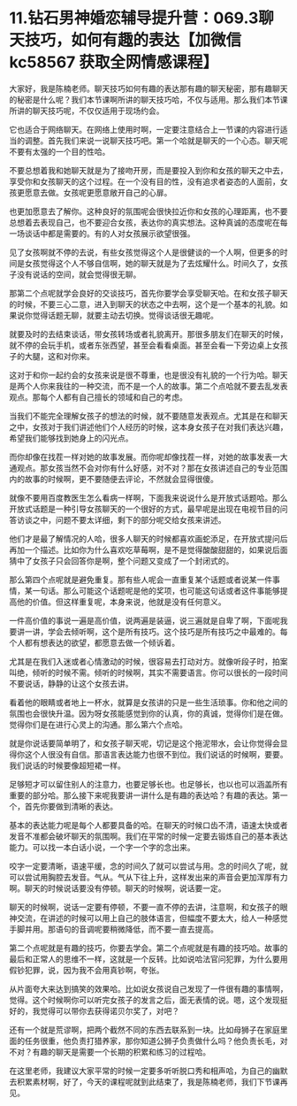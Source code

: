 # 11.钻石男神婚恋辅导提升营：069.3聊天技巧，如何有趣的表达【加微信 kc58567 获取全网情感课程】

大家好，我是陈楠老师。聊天技巧如何有趣的表达那有趣的聊天秘密，那有趣聊天的秘密是什么呢？我们本节课啊所讲的聊天技巧哈，不仅与适用。那么我们本节课所讲的聊天技巧呢，不仅仅适用于现场约会。

它也适合于网络聊天。在网络上使用时啊，一定要注意结合上一节课的内容进行适当的调整。首先我们来说一说聊天技巧吧。第一个哈就是聊天的一个心态。聊天呢不要有太强的一个目的性哈。

不要总想着我和她聊天就是为了接吻开房，而是要投入到你和女孩的聊天之中去，享受你和女孩聊天的这个过程。在一个没有目的性，没有追求者姿态的人面前，女孩更愿意去做。女孩呢更愿意敞开自己的心扉。

也更加愿意去了解你。这种良好的氛围呢会很快拉近你和女孩的心理距离，也不要总想着去表现自己，也不要迎合女孩，表达你的真实想法。这种真诚的态度呢在每一场谈话中都是需要的。有的人对女孩展示欲望很强。

见了女孩啊就不停的去说，有些女孩觉得这个人是很健谈的一个人啊，但更多的时间是女孩觉得这个人不够自信啊，她的聊天就是为了去炫耀什么。时间久了，女孩子没有说话的空间，就会觉得很无聊。

那第二个点呢就学会良好的交谈技巧，首先你要学会享受聊天哈。在和女孩子聊天的时候，不要三心二意，进入到聊天的状态之中去啊，这个是一个基本的礼貌。如果说你觉得话题无聊，就要主动去切换。觉得谈话很无趣呢。

就要及时的去结束谈话，带女孩转场或者礼貌离开。那很多朋友们在聊天的时候，就不停的会玩手机，或者东张西望，甚至会看看桌面。甚至会看一下旁边桌上女孩子的大腿，这和对你来。

这对于和你一起约会的女孩来说是很不尊重，也是很没有礼貌的一个行为哈。聊天是两个人你来我往的一种交流，而不是一个人的故事。第二个点哈就不要去乱发表观点。那每个人都有自己擅长的领域和自己的考虑。

当我们不能完全理解女孩子的想法的时候，就不要随意发表观点。尤其是在和聊天之中，女孩对于我们讲述他们个人经历的时候，这本身女孩子在对我们表达兴趣，希望我们能够找到她身上的闪光点。

而你却像在找茬一样对她的故事发展。而你呢却像找茬一样，对她的故事发表一大通观点。那女孩当然不会对你有什么好感，对不对？那在女孩讲述自己的专业范围内的故事的时候啊，更不要随便去评论，不然就会显得很傻。

就像不要用百度教医生怎么看病一样啊，下面我来说说什么是开放式话题哈。那么开放式话题是一种引导女孩聊天的一个很好的方式，最早呢是出现在电视节目的问答访谈之中，问题不要太详细，剩下的部分呢交给女孩来讲述。

他们才是最了解情况的人哈，很多人聊天的时候都喜欢画蛇添足，在开放式提问后再加一个描述。比如你为什么喜欢吃草莓啊，是不是觉得酸酸甜甜的，如果说后面猜中了女孩子只会回答你是啊，整个问题又变成了一个封闭式的。

那么第四个点呢就是避免重复。那有些人呢会一直重复某个话题或者说某一件事情，某一句话。那么可能这个话题呢是他的奖项，也可能这句话或者这件事能够提高他的价值。但这样重复呢，本身来说，他就是没有任何意义。

一件高价值的事说一遍是高价值，说两遍是装逼，说三遍就是自卑了啊，下面呢我要讲一讲，学会去倾听啊，这个是所有技巧。这个技巧是所有技巧之中最难的。每个人都有想表达的欲望，都愿意去做一个倾诉着。

尤其是在我们入迷或者心情激动的时候，很容易去打动对方。就像听段子时，拍案叫绝，倾听的时候不需。倾听的时候啊，其实不需要语言。你可以很长的一段时间不要说话，静静的让这个女孩去讲。

看着他的眼睛或者地上一杯水，就算是女孩讲的只是一些生活琐事。你和他之间的氛围也会很快升温。因为呀女孩能感觉到你的认真，你的真诚，觉得你们是在做。觉得你们是在进行心灵上的沟通。那么第六个点哈。

就是你说话要简单明了，和女孩子聊天呢，切记是这个拖泥带水，会让你觉得会显得你这个人很没有自信。那语言表达能力也很不到位。我们说话的时候啊，要要。我们说话的时候要像超短裙一样。

足够短才可以留住别人的注意力，也要足够长也。也足够长，也以也可以涵盖所有重要的部分哈。那么接下来呢我要讲一讲什么是有趣的表达哈？有趣的表达。第一个，首先你要做到清晰的表达。

基本的表达能力呢是每个人都要具备的哈。在聊天的时候口齿不清，语速太快或者发音不准都会破坏聊天的氛围啊。我们在平常的时候一定要去锻炼自己的基本表达能力。可以找一本白话小说，一个字一个字的念出来。

咬字一定要清晰，语速平缓，念的时间久了就可以尝试与用。念的时间久了呢，就可以尝试用胸腔去发音。气从。气从下往上升，这样发出来的声音会更加浑厚有力啊。聊天的时候说话要没有停顿。聊天的时候啊，说话要一定。

聊天的时候啊，说话一定要有停顿，不要一直不停的去讲，注意啊，和女孩子的眼神交流，在讲述的时候可以用上自己的肢体语言，但幅度不要太大，给人一种感觉手脚并用。那语句的音调呢要稍微降低，而不要一直去提高。

第二个点呢就是有趣的技巧，你要去学会。第二个点呢就是有趣的技巧哈。故事的最后和正常人的思维不一样，这就是一个反转。比如说哈法官问犯罪，为什么要用假钞犯罪，说，因为我不会用真钞啊，夸张。

从片面夸大来达到搞笑的效果哈。比如说女孩说自己发现了一件很有趣的事情啊，觉得。这个时候啊你可以听完女孩子的发言之后，面无表情的说。嗯，这个发现挺好的，我觉得可以带你去获得诺贝尔奖了，对吧？

还有一个就是荒谬啊，把两个截然不同的东西去联系到一块。比如母狮子在家庭里面的任务很重，他负责打猎养家，那你知道公狮子负责做什么吗？他负责长毛，对不对？有趣的聊天是需要一个长期的积累和练习的过程哈。

在这里老师，我建议大家平常的时候一定要多听听脱口秀和相声哈，为自己的幽默去积累素材啊，好了，今天的课程呢就到此结束了，我是陈楠老师，我们下节课再见。

